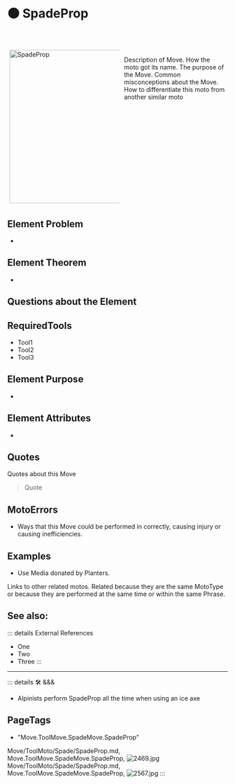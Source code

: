 # 🟠 <move>SpadeProp</move>

<div style="display: flex; width: %100; margin-top: 50px;">
    <div style="margin: 5px; width: 50%">
        <img height="350" width="350" alt="SpadeProp" src="/Move/SpadeProp.png"/>
    </div>
    <div style="margin: 5px; width: 50%">
        <p >Description of Move. How the moto got its name. The purpose of the Move. Common misconceptions about the Move. How to differentiate this moto from another similar moto</p>
    </div>
</div>

## Element Problem

-

## Element Theorem

-

## Questions about the Element

## RequiredTools

- Tool1
- Tool2
- Tool3



## Element Purpose

-

## Element Attributes

-




## Quotes

Quotes about this Move

> Quote

## MotoErrors

- Ways that this Move could be performed in correctly, causing injury or causing inefficiencies.

## Examples

- Use Media donated by Planters.

Links to other related motos. Related because they are the same MotoType or because they are performed at the same time or within the same Phrase.

## See also:

::: details External References

- One
- Two
- Three
:::

---

<!-- =================================================== -->
<!-- =================================================== -->
<!-- =================================================== -->
<!-- =================================================== -->
<!-- =================================================== -->
::: details 🛠 <dev>&&&</dev>



- Alpinists perform SpadeProp all the time when using an ice axe



<h2>PageTags</h2>

- "Move.ToolMove.SpadeMove.SpadeProp"

Move/ToolMoto/Spade/SpadeProp.md, <dev>Move.ToolMove.SpadeMove.SpadeProp</dev>, ![2469.jpg](/PaperPhoto/2469.jpg)
Move/ToolMoto/Spade/SpadeProp.md, <dev>Move.ToolMove.SpadeMove.SpadeProp</dev>, ![2567.jpg](/PaperPhoto/2567.jpg)
:::
